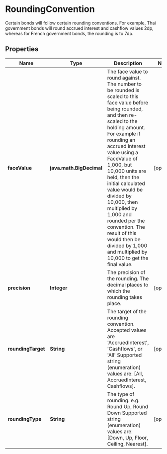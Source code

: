 

# RoundingConvention

Certain bonds will follow certain rounding conventions.  For example, Thai government bonds will round accrued interest and cashflow values 2dp, whereas for  French government bonds, the rounding is to 7dp.

## Properties

| Name | Type | Description | Notes |
|------------ | ------------- | ------------- | -------------|
|**faceValue** | **java.math.BigDecimal** | The face value to round against.  The number to be rounded is scaled to this face value before being rounded, and then re-scaled to the holding amount.  For example if rounding an accrued interest value using a FaceValue of 1,000, but 10,000 units are held,  then the initial calculated value would be divided by 10,000, then multiplied by 1,000 and rounded per the convention.  The result of this would then be divided by 1,000 and multiplied by 10,000 to get the final value. |  [optional] |
|**precision** | **Integer** | The precision of the rounding.  The decimal places to which the rounding takes place. |  [optional] |
|**roundingTarget** | **String** | The target of the rounding convention.  Accepted values are &#39;AccruedInterest&#39;, &#39;Cashflows&#39;, or &#39;All&#39;    Supported string (enumeration) values are: [All, AccruedInterest, Cashflows]. |  [optional] |
|**roundingType** | **String** | The type of rounding.  e.g. Round Up, Round Down    Supported string (enumeration) values are: [Down, Up, Floor, Ceiling, Nearest]. |  [optional] |



